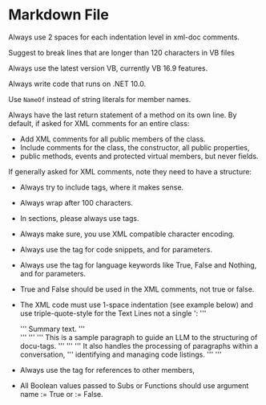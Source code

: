 ﻿# Markdown File
Always use 2 spaces for each indentation level in xml-doc comments.

Suggest to break lines that are longer than 120 characters in VB files

Always use the latest version VB, currently VB 16.9 features.

Always write code that runs on .NET 10.0.

Use `NameOf` instead of string literals for member names.

Always have the last return statement of a method on its own line.
By default, if asked for XML comments for an entire class:
  * Add XML comments for all public members of the class.
  * Include comments for the class, the constructor, all public properties,
  * public methods, events and protected virtual members, but never fields.

If generally asked for XML comments, note they need to have a structure:
 * Always try to include <see cref="..."/> tags, where it makes sense.
 * Always wrap after 100 characters.
 * In <remarks/> sections, please always use <para> tags.
 * Always make sure, you use XML compatible character encoding.
 * Always use the <c> tag for code snippets, and <paramref name="$..."/> for parameters.
 * Always use the <see langword="$..."/> tag for language keywords like True, False and Nothing, and <paramref name="$..."/> for parameters.
 * True and False should be used in the XML comments, not true or false.
 * The XML code must use 1-space indentation (see example below) and use triple-quote-style for the Text Lines not a single ':
   ''' <Summary>
   '''  Summary text.
   ''' </Summary>
   ''' <Remarks>
   '''  <Para>
   '''   This is a sample paragraph to guide an LLM to the structuring of docu-tags.
   '''  </Para>
   '''  <Para>
   '''   It also handles the processing of paragraphs within a conversation,
   '''   identifying and managing code listings.
   '''  </Para>
   ''' </Remarks>

 * Always use the <see cref="..."/> tag for references to other members,
 * All Boolean values passed to Subs or Functions should use argument name := True or := False.
